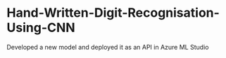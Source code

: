 # Hand-Written-Digit-Recognisation-Using-CNN
Developed a new model and deployed it as an API in Azure  ML Studio

